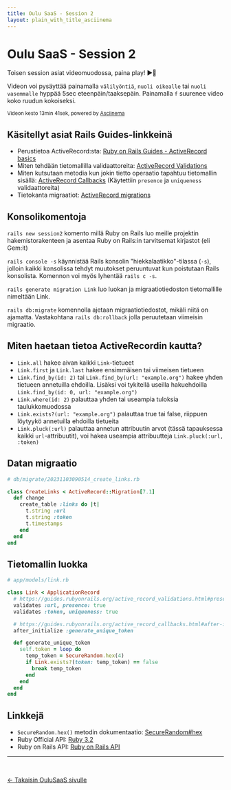 ```yaml
---
title: Oulu SaaS - Session 2
layout: plain_with_title_asciinema
---
```

# Oulu SaaS - Session 2

Toisen session asiat videomuodossa, paina play! ▶️🙂

Videon voi pysäyttää painamalla `välilyöntiä`, `nuoli oikealle` tai `nuoli vasemmalle` hyppää 5sec eteenpäin/taaksepäin. Painamalla `f` suurenee video koko ruudun kokoiseksi.

<div id="cast1">
</div>

<small>Videon kesto 13min 41sek, powered by <a href="https://asciinema.org">Asciinema</a></small>


## Käsitellyt asiat Rails Guides-linkkeinä

- Perustietoa ActiveRecord:sta: [Ruby on Rails Guides - ActiveRecord basics](https://guides.rubyonrails.org/active_record_basics.html)
- Miten tehdään tietomallilla validaattoreita: [ActiveRecord Validations](https://guides.rubyonrails.org/active_record_validations.html)
- Miten kutsutaan metodia kun jokin tietto operaatio tapahtuu tietomallin sisällä: [ActiveRecord Callbacks](https://guides.rubyonrails.org/active_record_callbacks.html) (Käytettiin `presence` ja `uniqueness` validaattoreita)
- Tietokanta migraatiot: [ActiveRecord migrations](https://guides.rubyonrails.org/active_record_migrations.html)

## Konsolikomentoja

`rails new session2` komento millä Ruby on Rails luo meille projektin hakemistorakenteen ja asentaa Ruby on Rails:in tarvitsemat kirjastot (eli Gem:it)

`rails console -s` käynnistää Rails konsolin "hiekkalaatikko"-tilassa (`-s`), jolloin kaikki konsolissa tehdyt muutokset peruuntuvat kun poistutaan Rails konsolista. Komennon voi myös lyhentää `rails c -s`.

`rails generate migration Link` luo luokan ja migraatiotiedoston tietomallille nimeltään Link.

`rails db:migrate` komennolla ajetaan migraatiotiedostot, mikäli niitä on ajamatta. Vastakohtana `rails db:rollback` jolla peruutetaan viimeisin migraatio.

## Miten haetaan tietoa ActiveRecordin kautta?

- `Link.all` hakee aivan kaikki `Link`-tietueet
- `Link.first` ja `Link.last` hakee ensimmäisen tai viimeisen tietueen
- `Link.find_by(id: 2)` tai `Link.find_by(url: "example.org")` hakee yhden tietueen annetuilla ehdoilla. Lisäksi voi tykitellä useilla hakuehdoilla `Link.find_by(id: 0, url: "example.org")`
- `Link.where(id: 2)` palauttaa yhden tai useampia tuloksia taulukkomuodossa
- `Link.exists?(url: "example.org")` palauttaa true tai false, riippuen löytyykö annetuilla ehdoilla tietueita
- `Link.pluck(:url)` palauttaa annetun attribuutin arvot (tässä tapauksessa kaikki `url`-attribuutit), voi hakea useampia attribuutteja `Link.pluck(:url, :token)`

## Datan migraatio

```ruby
# db/migrate/20231103090514_create_links.rb

class CreateLinks < ActiveRecord::Migration[7.1]
  def change
    create_table :links do |t|
      t.string :url
      t.string :token
      t.timestamps
    end
  end
end
```

## Tietomallin luokka

```ruby
# app/models/link.rb

class Link < ApplicationRecord
  # https://guides.rubyonrails.org/active_record_validations.html#presence
  validates :url, presence: true
  validates :token, uniqueness: true

  # https://guides.rubyonrails.org/active_record_callbacks.html#after-initialize-and-after-find
  after_initialize :generate_unique_token

  def generate_unique_token
    self.token = loop do
      temp_token = SecureRandom.hex(4)
      if Link.exists?(token: temp_token) == false
        break temp_token
      end
    end
  end
end
```

## Linkkejä

- `SecureRandom.hex()` metodin dokumentaatio: [SecureRandom#hex](https://docs.ruby-lang.org/en/3.2/Random/Formatter.html#method-i-hex)
- Ruby Official API: [Ruby 3.2](https://docs.ruby-lang.org/en/3.2/)
- Ruby on Rails API: [Ruby on Rails API](http://api.rubyonrails.org/)

<hr>
<br>

[&larr; Takaisin OuluSaaS sivulle](/oulu-saas/)

<script src="/oulu-saas/asciinema/asciinema-player.min.js"></script>
<script>
      AsciinemaPlayer.create('/oulu-saas/session2.cast', document.getElementById('cast1'));
</script>